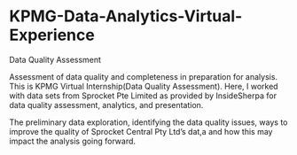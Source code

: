 # KPMG-Data-Analytics-Virtual-Experience

Data Quality Assessment

Assessment of data quality and completeness in preparation for analysis. This is KPMG Virtual Internship(Data Quality Assessment). Here, I worked with data sets from Sprocket Pte Limited as provided by InsideSherpa for data quality assessment, analytics, and presentation.

The preliminary data exploration, identifying the data quality issues, ways to improve the quality of Sprocket Central Pty Ltd’s dat,a and how this may impact the analysis going forward.


